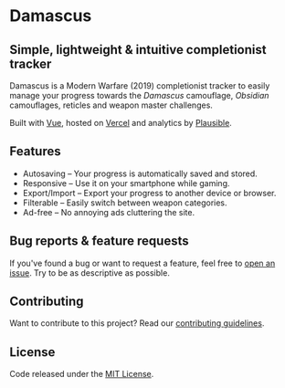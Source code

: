 # Damascus
## Simple, lightweight & intuitive completionist tracker

Damascus is a Modern Warfare (2019) completionist tracker to easily manage your progress towards the *Damascus* camouflage, *Obsidian* camouflages, reticles and weapon master challenges.

Built with [Vue](https://vuejs.org/), hosted on [Vercel](https://vercel.com/) and analytics by [Plausible](https://plausible.io/).

## Features

- Autosaving – Your progress is automatically saved and stored.
- Responsive – Use it on your smartphone while gaming.
- Export/Import – Export your progress to another device or browser.
- Filterable – Easily switch between weapon categories.
- Ad-free – No annoying ads cluttering the site.

## Bug reports & feature requests
If you've found a bug or want to request a feature, feel free to [open an issue](https://github.com/carlssonemil/damascus/issues/new). Try to be as descriptive as possible.

## Contributing
Want to contribute to this project? Read our [contributing guidelines](https://github.com/carlssonemil/damascus/blob/master/CONTRIBUTING.md).

## License

Code released under the [MIT License](https://github.com/carlssonemil/damascus/blob/master/LICENSE).
